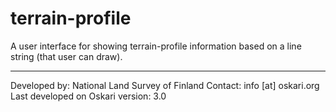 # terrain-profile

A user interface for showing terrain-profile information based on a line string (that user can draw).

---

Developed by: National Land Survey of Finland
Contact: info [at] oskari.org
Last developed on Oskari version: 3.0
